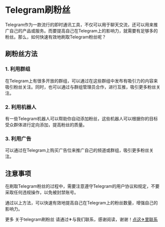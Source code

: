 # Telegram刷粉丝

Telegram作为一款流行的即时通讯工具，不仅可以用于聊天交流，还可以用来推广自己的产品或服务。而要提高自己在Telegram上的影响力，就需要有足够多的粉丝。那么，如何快速有效地刷取Telegram粉丝呢？

## 刷粉丝方法

### 1. 利用群组
在Telegram上有很多开放的群组，可以通过在这些群组中发布有吸引力的内容来吸引粉丝关注。同时，也可以通过与群组管理员合作，进行互推，吸引更多粉丝关注。

### 2. 利用机器人
有一些Telegram机器人可以帮助你自动添加粉丝，这些机器人可以根据你的目标受众群体进行定向添加，提高粉丝的质量。

### 3. 利用广告
可以通过在Telegram上购买广告位来推广自己的频道或群组，吸引更多粉丝关注。

## 注意事项

在刷取Telegram粉丝的过程中，需要注意遵守Telegram的用户协议和规定，不要采取任何违规操作，以免被封禁账号。

通过以上方法，可以快速有效地提高自己在Telegram上的粉丝数量，增强自己的影响力。

更多 关于telegram刷粉丝 请通过✈与我们联系，感谢阅读，谢谢！[点这✈里联系](https://www.k02.cc)